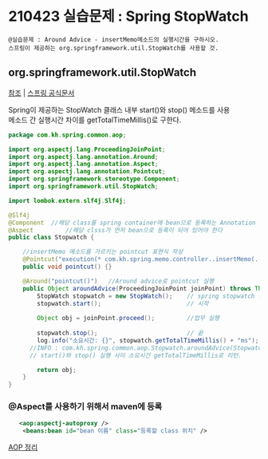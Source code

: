 # 210423 실습문제 : Spring StopWatch

```
@실습문제 : Around Advice - insertMemo메소드의 실행시간을 구하시오.
스프링이 제공하는 org.springframework.util.StopWatch를 사용할 것.
```

## org.springframework.util.StopWatch
[참조](https://creamilk88.tistory.com/151) | [스프링 공식문서](https://docs.spring.io/spring-framework/docs/current/javadoc-api/org/springframework/util/StopWatch.html)

Spring이 제공하는 StopWatch 클래스 내부 start()와 stop() 메소드를 사용 <br/>
메소드 간 실행시간 차이를 getTotalTimeMillis()로 구한다.

``` java
package com.kh.spring.common.aop;

import org.aspectj.lang.ProceedingJoinPoint;
import org.aspectj.lang.annotation.Around;
import org.aspectj.lang.annotation.Aspect;
import org.aspectj.lang.annotation.Pointcut;
import org.springframework.stereotype.Component;
import org.springframework.util.StopWatch;

import lombok.extern.slf4j.Slf4j;

@Slf4j
@Component	//해당 class를 spring container에 bean으로 등록하는 Annotation
@Aspect			//해당 clsss가 먼저 bean으로 등록이 되어 있어야 한다
public class Stopwatch {

	//insertMemo 메소드를 가르키는 pointcut 표현식 작성
	@Pointcut("execution(* com.kh.spring.memo.controller..insertMemo(..))")	
	public void pointcut() {}

	@Around("pointcut()")   //Around advice로 pointcut 실행
	public Object aroundAdvice(ProceedingJoinPoint joinPoint) throws Throwable{
		StopWatch stopwatch = new StopWatch();    // spring stopwatch 객체 생성
		stopwatch.start();                        // 시작
		
		Object obj = joinPoint.proceed();         //업무 실행
		
		stopwatch.stop();                         // 끝
		log.info("소요시간: {}", stopwatch.getTotalTimeMillis() + "ms"); 
      //INFO : com.kh.spring.common.aop.Stopwatch.aroundAdvice(Stopwatch.java:28) - 소요시간: 19ms 
      // start()와 stop() 실행 사이 소요시간 getTotalTimeMillis로 리턴.

		return obj;
	}
}
```
### @Aspect를 사용하기 위해서 maven에 등록
``` xml
   <aop:aspectj-autoproxy />
    <beans:bean id="bean 이름" class="등록할 class 위치" />
```
[AOP 정리](https://github.com/2wonbin/TIL/blob/main/Spring/AOP.md)
